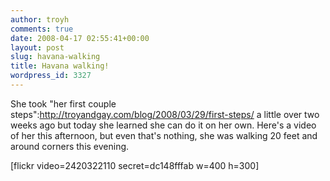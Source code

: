 ```yaml
---
author: troyh
comments: true
date: 2008-04-17 02:55:41+00:00
layout: post
slug: havana-walking
title: Havana walking!
wordpress_id: 3327
---
```


She took "her first couple steps":http://troyandgay.com/blog/2008/03/29/first-steps/ a little over two weeks ago but today she learned she can do it on her own. Here's a video of her this afternoon, but even that's nothing, she was walking 20 feet and around corners this evening.

[flickr video=2420322110 secret=dc148fffab w=400 h=300]
